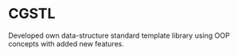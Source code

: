 # CGSTL
Developed own data-structure standard template library using OOP concepts with added new features.

